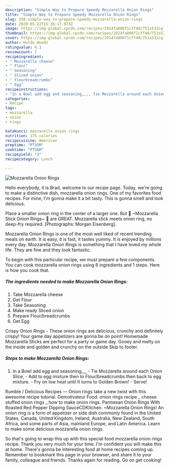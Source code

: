 ```yaml
---
description: "Simple Way to Prepare Speedy Mozzarella Onion Rings"
title: "Simple Way to Prepare Speedy Mozzarella Onion Rings"
slug: 358-simple-way-to-prepare-speedy-mozzarella-onion-rings
date: 2020-05-22T15:36:17.973Z
image: https://img-global.cpcdn.com/recipes/2914fa806f1cff40/751x532cq70/mozzarella-onion-rings-recipe-main-photo.jpg
thumbnail: https://img-global.cpcdn.com/recipes/2914fa806f1cff40/751x532cq70/mozzarella-onion-rings-recipe-main-photo.jpg
cover: https://img-global.cpcdn.com/recipes/2914fa806f1cff40/751x532cq70/mozzarella-onion-rings-recipe-main-photo.jpg
author: Hulda Woods
ratingvalue: 4.1
reviewcount: 7
recipeingredient:
- " Mozzarella cheese"
- " Flour"
- " Seasoning"
- " Sliced onion"
- " Flourbreadcrumbs"
- " Egg"
recipeinstructions:
- "In a Bowl add egg and seasoning,,,, Tie Mozzarella around each Onion Slice, Add to egg mixture then to Flour/breadcrumbs then back to egg mixture. Fry on low heat until It turns to Golden Brown! Serve!"
categories:
- Recipe
tags:
- mozzarella
- onion
- rings

katakunci: mozzarella onion rings 
nutrition: 175 calories
recipecuisine: American
preptime: "PT35M"
cooktime: "PT56M"
recipeyield: "3"
recipecategory: Lunch

---
```



![Mozzarella Onion Rings](https://img-global.cpcdn.com/recipes/2914fa806f1cff40/751x532cq70/mozzarella-onion-rings-recipe-main-photo.jpg)

Hello everybody, it is Brad, welcome to our recipe page. Today, we're going to make a distinctive dish, mozzarella onion rings. One of my favorites food recipes. For mine, I'm gonna make it a bit tasty. This is gonna smell and look delicious.

Place a smaller onion ring in the center of a larger one. But 🚨 ~Mozzarella Stick Onion Rings~ 🚨 are GREAT. Mozzarella stick meets onion ring, no deep-fry required. [Photographs: Morgan Eisenberg].

Mozzarella Onion Rings is one of the most well liked of recent trending meals on earth. It is easy, it is fast, it tastes yummy. It is enjoyed by millions every day. Mozzarella Onion Rings is something that I have loved my whole life. They are fine and they look fantastic.


To begin with this particular recipe, we must prepare a few components. You can cook mozzarella onion rings using 6 ingredients and 1 steps. Here is how you cook that.

<!--inarticleads1-->

##### The ingredients needed to make Mozzarella Onion Rings:

1. Take  Mozzarella cheese
1. Get  Flour
1. Take  Seasoning
1. Make ready  Sliced onion
1. Prepare  Flour/breadcrumbs
1. Get  Egg


Crispy Onion Rings - These onion rings are delicious, crunchy and definitely crispy! Your game day appetizers are gonna be on point! Homemade Mozzarella Sticks are perfect for a party or game day. Gooey and melty on the inside and golden and crunchy on the outside Skip to footer. 

<!--inarticleads2-->

##### Steps to make Mozzarella Onion Rings:

1. In a Bowl add egg and seasoning,,,, - Tie Mozzarella around each Onion Slice, - Add to egg mixture then to Flour/breadcrumbs then back to egg mixture. - Fry on low heat until It turns to Golden Brown! - Serve!


Rumble / Delicious Recipes — Onion rings take a new twist with this awesome recipe tutorial. Demotivateur Food. onion rings recipe _ cheese stuffed onion rings _ how to make onion rings. Parmesan Onion Rings With Roasted Red Pepper Dipping SauceCDKitchen. ~Mozzarella Onion Rings! An onion ring is a form of appetizer or side dish commonly found in the United States, Canada, United Kingdom, Ireland, Australia, New Zealand, South Africa, and some parts of Asia, mainland Europe, and Latin America. Learn to make some delicious mozzarella onion rings. 

So that's going to wrap this up with this special food mozzarella onion rings recipe. Thank you very much for your time. I'm confident you will make this at home. There's gonna be interesting food at home recipes coming up. Remember to bookmark this page in your browser, and share it to your family, colleague and friends. Thanks again for reading. Go on get cooking!
